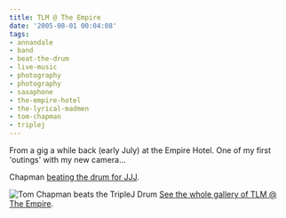 ```yaml
---
title: TLM @ The Empire
date: '2005-08-01 00:04:08'
tags:
- annandale
- band
- beat-the-drum
- live-music
- photography
- photography
- saxaphone
- the-empire-hotel
- the-lyrical-madmen
- tom-chapman
- triplej
---
```


From a gig a while back (early July) at the Empire Hotel. One of my first 'outings' with my new camera...

Chapman <a href="http://triplej.net.au">beating the drum for JJJ</a>.

<img alt="Tom Chapman beats the TripleJ Drum" title="Tom Chapman beats the TripleJ Drum" src="http://euphemize.net/img/user/IMG_0144.jpg" />
<a href="http://euphemize.net/photography/gallery/63/">See the whole gallery of TLM @ The Empire</a>.
